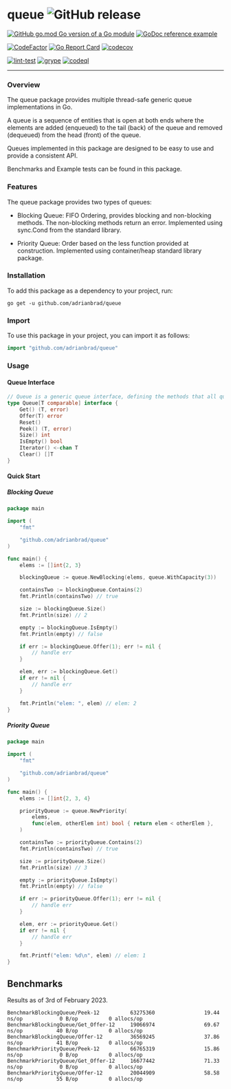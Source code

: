 # queue ![GitHub release](https://img.shields.io/github/v/tag/adrianbrad/queue)

[![GitHub go.mod Go version of a Go module](https://img.shields.io/github/go-mod/go-version/adrianbrad/queue)](https://github.com/adrianbrad/queue)
[![GoDoc reference example](https://img.shields.io/badge/godoc-reference-blue.svg)](https://pkg.go.dev/github.com/adrianbrad/queue)

[![CodeFactor](https://www.codefactor.io/repository/github/adrianbrad/queue/badge)](https://www.codefactor.io/repository/github/adrianbrad/queue)
[![Go Report Card](https://goreportcard.com/badge/github.com/adrianbrad/queue)](https://goreportcard.com/report/github.com/adrianbrad/queue)
[![codecov](https://codecov.io/gh/adrianbrad/queue/branch/main/graph/badge.svg)](https://codecov.io/gh/adrianbrad/queue)

[![lint-test](https://github.com/adrianbrad/queue/actions/workflows/lint-test.yaml/badge.svg)](https://github.com/adrianbrad/queue/actions?query=workflow%3Alint-test)
[![grype](https://github.com/adrianbrad/queue/actions/workflows/grype.yaml/badge.svg)](https://github.com/adrianbrad/queue/actions?query=workflow%3Agrype)
[![codeql](https://github.com/adrianbrad/queue/actions/workflows/codeql.yaml/badge.svg)](https://github.com/adrianbrad/queue/actions?query=workflow%3ACodeQL)

---

### Overview 

The queue package provides multiple thread-safe generic queue implementations in Go.

A queue is a sequence of entities that is open at both ends where the elements are
added (enqueued) to the tail (back) of the queue and removed (dequeued) from the head (front) of the queue.

Queues implemented in this package are designed to be easy to use and provide a consistent API.

Benchmarks and Example tests can be found in this package.

### Features
The queue package provides two types of queues:

- Blocking Queue: FIFO Ordering, provides blocking and non-blocking methods. The non-blocking methods return an error. Implemented using sync.Cond from the standard library.

- Priority Queue: Order based on the less function provided at construction. Implemented using container/heap standard library package.

### Installation
To add this package as a dependency to your project, run:

```shell
go get -u github.com/adrianbrad/queue
```

### Import
To use this package in your project, you can import it as follows:

```go
import "github.com/adrianbrad/queue"
```

### Usage


#### Queue Interface

```go
// Queue is a generic queue interface, defining the methods that all queues must implement.
type Queue[T comparable] interface {
	Get() (T, error)
	Offer(T) error
	Reset()
	Peek() (T, error)
	Size() int
	IsEmpty() bool
	Iterator() <-chan T
	Clear() []T
}
```

#### Quick Start

##### Blocking Queue

```go
package main

import (
	"fmt"

	"github.com/adrianbrad/queue"
)

func main() {
	elems := []int{2, 3}

	blockingQueue := queue.NewBlocking(elems, queue.WithCapacity(3))

	containsTwo := blockingQueue.Contains(2)
	fmt.Println(containsTwo) // true

	size := blockingQueue.Size()
	fmt.Println(size) // 2

	empty := blockingQueue.IsEmpty()
	fmt.Println(empty) // false

	if err := blockingQueue.Offer(1); err != nil {
		// handle err
	}

	elem, err := blockingQueue.Get()
	if err != nil {
		// handle err
	}

	fmt.Println("elem: ", elem) // elem: 2
}
```

##### Priority Queue

```go
package main

import (
	"fmt"

	"github.com/adrianbrad/queue"
)

func main() {
	elems := []int{2, 3, 4}

	priorityQueue := queue.NewPriority(
		elems, 
		func(elem, otherElem int) bool { return elem < otherElem },
    )

	containsTwo := priorityQueue.Contains(2)
	fmt.Println(containsTwo) // true

	size := priorityQueue.Size()
	fmt.Println(size) // 3

	empty := priorityQueue.IsEmpty()
	fmt.Println(empty) // false

	if err := priorityQueue.Offer(1); err != nil {
		// handle err
	}

	elem, err := priorityQueue.Get()
	if err != nil {
		// handle err
	}

	fmt.Printf("elem: %d\n", elem) // elem: 1
}
```

## Benchmarks 

Results as of 3rd of February 2023.

```text
BenchmarkBlockingQueue/Peek-12          63275360                19.44 ns/op            0 B/op          0 allocs/op
BenchmarkBlockingQueue/Get_Offer-12     19066974                69.67 ns/op           40 B/op          0 allocs/op
BenchmarkBlockingQueue/Offer-12         36569245                37.86 ns/op           41 B/op          0 allocs/op
BenchmarkPriorityQueue/Peek-12          66765319                15.86 ns/op            0 B/op          0 allocs/op
BenchmarkPriorityQueue/Get_Offer-12     16677442                71.33 ns/op            0 B/op          0 allocs/op
BenchmarkPriorityQueue/Offer-12         20044909                58.58 ns/op           55 B/op          0 allocs/op
```